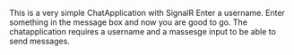 This is a very simple ChatApplication with SignalR
Enter a username.
Enter something in the message box and now you are good to go.
The chatapplication requires a username and a massesge input to be able to send messages.
